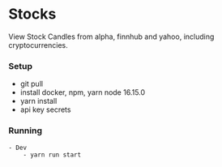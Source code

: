# Stocks
View Stock Candles from alpha, finnhub and yahoo, including cryptocurrencies.

### Setup
- git pull
- install docker, npm, yarn node 16.15.0
- yarn install
- api key secrets

### Running
	- Dev
		- yarn run start